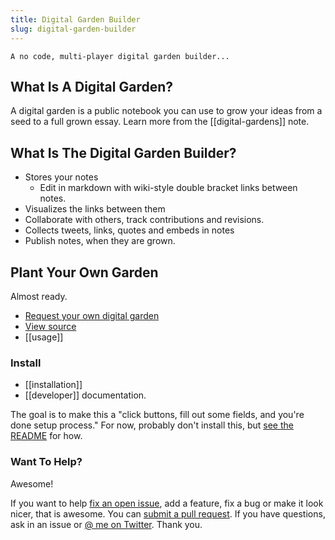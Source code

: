 ```yaml
---
title: Digital Garden Builder 
slug: digital-garden-builder
---
```

    A no code, multi-player digital garden builder...

## What Is A Digital Garden?

A digital garden is a public notebook you can use to grow your ideas from a seed to a full grown essay. Learn more from the [[digital-gardens]] note.

## What Is The Digital Garden Builder?

- Stores your notes
  - Edit in markdown with wiki-style double bracket links between notes.
- Visualizes the links between them
- Collaborate with others, track contributions and revisions.
- Collects tweets, links, quotes and embeds in notes
- Publish notes, when they are grown.
  
## Plant Your Own Garden

Almost ready.

- [Request your own digital garden](https://docs.google.com/forms/d/e/1FAIpQLSceXRwG_NQ-5sy1lcP613uS_BH2H1JqhuGOzOWbai7XClK3Cw/viewform)
- [View source](https://github.com/Shelob9/garden-cms)
- [[usage]]

### Install

- [[installation]]
- [[developer]] documentation.

The goal is to make this a "click buttons, fill out some fields, and you're done setup process." For now, probably don't install this, but [see the README](https://github.com/Shelob9/garden-cms/blob/main/README.md) for how. 


### Want To Help?

Awesome!
  
If you want to help [fix an open issue](https://github.com/Shelob9/digitial-garden-builder/issues), add a feature, fix a bug or make it look nicer, that is awesome. You can [submit a pull request](https://github.com/Shelob9/digitial-garden-builder/pulls). If you have questions, ask in an issue or [@ me on Twitter](https://twitter.com/josh412). Thank you.
